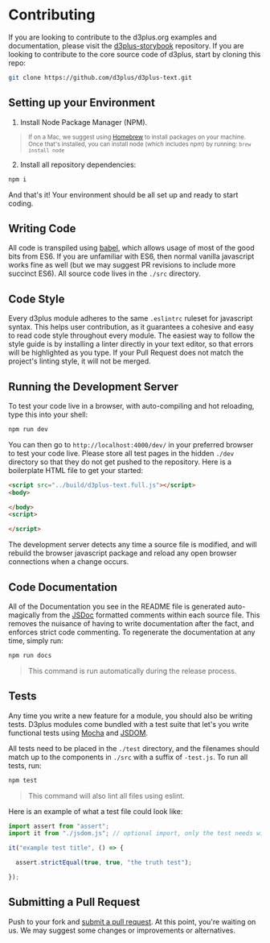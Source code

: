 # Contributing

If you are looking to contribute to the d3plus.org examples and documentation, please visit the [d3plus-storybook](https://github.com/d3plus/d3plus-storybook.git) repository. If you are looking to contribute to the core source code of d3plus, start by cloning this repo:

```sh
git clone https://github.com/d3plus/d3plus-text.git
```

## Setting up your Environment

1. Install Node Package Manager (NPM).
> <sub>If on a Mac, we suggest using [Homebrew](http://brew.sh/) to install packages on your machine. Once that's installed, you can install node (which includes npm) by running: `brew install node`</sub>
2. Install all repository dependencies:
```sh
npm i
```

And that's it! Your environment should be all set up and ready to start coding.

## Writing Code

All code is transpiled using [babel](https://babeljs.io/), which allows usage of most of the good bits from ES6. If you are unfamiliar with ES6, then normal vanilla javascript works fine as well (but we may suggest PR revisions to include more succinct ES6). All source code lives in the `./src` directory.

## Code Style

Every d3plus module adheres to the same `.eslintrc` ruleset for javascript syntax. This helps user contribution, as it guarantees a cohesive and easy to read code style throughout every module. The easiest way to follow the style guide is by installing a linter directly in your text editor, so that errors will be highlighted as you type. If your Pull Request does not match the project's linting style, it will not be merged.

## Running the Development Server

To test your code live in a browser, with auto-compiling and hot reloading, type this into your shell:

```sh
npm run dev
```

You can then go to `http://localhost:4000/dev/` in your preferred browser to test your code live. Please store all test pages in the hidden `./dev` directory so that they do not get pushed to the repository. Here is a boilerplate HTML file to get your started:

```html
<script src="../build/d3plus-text.full.js"></script>
<body>

</body>
<script>

</script>
```
The development server detects any time a source file is modified, and will rebuild the browser javascript package and reload any open browser connections when a change occurs.

## Code Documentation

All of the Documentation you see in the README file is generated auto-magically from the [JSDoc](http://usejsdoc.org/) formatted comments within each source file. This removes the nuisance of having to write documentation after the fact, and enforces strict code commenting. To regenerate the documentation at any time, simply run:

```sh
npm run docs
```

> This command is run automatically during the release process.

## Tests

Any time you write a new feature for a module, you should also be writing tests. D3plus modules come bundled with a test suite that let's you write functional tests using [Mocha](https://mochajs.org/) and [JSDOM](https://github.com/jsdom/jsdom).

All tests need to be placed in the `./test` directory, and the filenames should match up to the components in `./src` with a suffix of `-test.js`. To run all tests, run:

```sh
npm test
```
> This command will also lint all files using eslint.

Here is an example of what a test file could look like:

```js
import assert from "assert";
import it from "./jsdom.js"; // optional import, only the test needs window/document

it("example test title", () => {

  assert.strictEqual(true, true, "the truth test");

});

```

## Submitting a Pull Request

Push to your fork and [submit a pull request](https://github.com/d3plus/d3plus-text/compare/). At this point, you're waiting on us. We may suggest some changes or improvements or alternatives.
